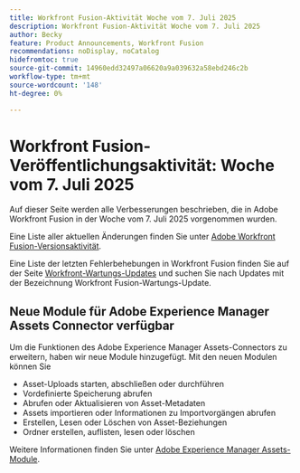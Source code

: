 ```yaml
---
title: Workfront Fusion-Aktivität Woche vom 7. Juli 2025
description: Workfront Fusion-Aktivität Woche vom 7. Juli 2025
author: Becky
feature: Product Announcements, Workfront Fusion
recommendations: noDisplay, noCatalog
hidefromtoc: true
source-git-commit: 14960edd32497a06620a9a039632a58ebd246c2b
workflow-type: tm+mt
source-wordcount: '148'
ht-degree: 0%

---
```


# Workfront Fusion-Veröffentlichungsaktivität: Woche vom 7. Juli 2025

Auf dieser Seite werden alle Verbesserungen beschrieben, die in Adobe Workfront Fusion in der Woche vom 7. Juli 2025 vorgenommen wurden.

Eine Liste aller aktuellen Änderungen finden Sie unter [Adobe Workfront Fusion-Versionsaktivität](/help/workfront-fusion/fusion-product-releases/fusion-release-activity.md).

Eine Liste der letzten Fehlerbehebungen in Workfront Fusion finden Sie auf der Seite [Workfront-Wartungs-Updates](https://experienceleague.adobe.com/en/docs/workfront-known-issues/releases/current-updates) und suchen Sie nach Updates mit der Bezeichnung Workfront Fusion-Wartungs-Update.

## Neue Module für Adobe Experience Manager Assets Connector verfügbar

Um die Funktionen des Adobe Experience Manager Assets-Connectors zu erweitern, haben wir neue Module hinzugefügt. Mit den neuen Modulen können Sie

* Asset-Uploads starten, abschließen oder durchführen
* Vordefinierte Speicherung abrufen
* Abrufen oder Aktualisieren von Asset-Metadaten
* Assets importieren oder Informationen zu Importvorgängen abrufen
* Erstellen, Lesen oder Löschen von Asset-Beziehungen
* Ordner erstellen, auflisten, lesen oder löschen

Weitere Informationen finden Sie unter [Adobe Experience Manager Assets-Module](/help/workfront-fusion/references/apps-and-modules/adobe-connectors/aem-assets-modules.md).
